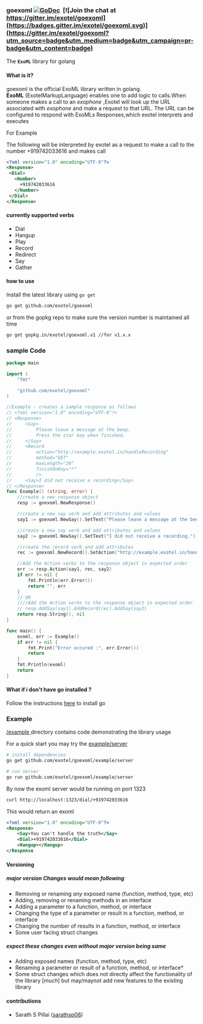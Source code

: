 ### goexoml [![GoDoc](https://godoc.org/gopkg.in/exotel/goexoml.v1?status.svg)](https://godoc.org/gopkg.in/exotel/goexoml.v1) &nbsp;[![Join the chat at https://gitter.im/exotel/goexoml](https://badges.gitter.im/exotel/goexoml.svg)](https://gitter.im/exotel/goexoml?utm_source=badge&utm_medium=badge&utm_campaign=pr-badge&utm_content=badge)


The **`ExoML`** library for golang

#### What is it?
  goexoml is the official ExoML library written in golang. <br>**ExoML** (ExotelMarkupLanguage) enables one to add logic to calls.When someone makes a call  to an *exophone* ,Exotel will look up the URL associated with *exophone* and make a request to that URL.
	The URL can be configured to respond with ExoMLs Responses,which exotel interprets and executes


For Example

The following will be interpreted by exotel as a request to make a call to the number +919742033616 and makes call

```xml
<?xml version="1.0" encoding="UTF-8"?>
<Response>
 <Dial>
   <Number>
     +919742033616
   </Number>
 </Dial>
</Response>

```

#### currently supported verbs
* Dial  
* Hangup
* Play
* Record
* Redirect
* Say
* Gather


#### how to use
Install the latest library using `go get`
```sh
go get github.com/exotel/goexoml
```

or  from the gopkg repo to make sure the version number is maintained all time
```sh
go get gopkg.in/exotel/goexoml.v1 //for v1.x.x
```


### sample Code
```go
package main

import (
	"fmt"

	"github.com/exotel/goexoml"
)

//Example - creates a sample response as follows
// <?xml version="1.0" encoding="UTF-8"?>
// <Response>
//     <Say>
//         Please leave a message at the beep.
//         Press the star key when finished.
//     </Say>
//     <Record
//         action="http://example.exotel.in/handleRecording"
//         method="GET"
//         maxLength="20"
//         finishOnKey="*"
//         />
//     <Say>I did not receive a recording</Say>
// </Response>
func Example() (string, error) {
	//create a new response object
	resp := goexoml.NewResponse()

	//create a new say verb and add attributes and values
	say1 := goexoml.NewSay().SetText("Please leave a message at the beep.\n         Press the star key when finished.")

	//create a new say verb and add attributes and values
	say2 := goexoml.NewSay().SetText("I did not receive a recording.")

	//create the record verb and add attributes
	rec := goexoml.NewRecord().SetAction("http://example.exotel.in/handleRecording").SetMethod("GET").SetMaxLength(20)

	//Add the Action verbs to the response object in expected order
	err := resp.Action(say1, rec, say2)
	if err != nil {
		fmt.Println(err.Error())
		return "", err
	}
	// OR
	////Add the Action verbs to the response object in expected order
	// resp.AddSay(say1).AddRecord(rec).AddSay(say2)
	return resp.String(), nil
}

func main() {
	exoml, err := Example()
	if err != nil {
		fmt.Print("Error occured :", err.Error())
		return
	}
	fmt.Println(exoml)
	return
}

```

#### What if i don't have go installed ?
Follow the instructions [here](https://golang.org/doc/install) to install go 

### Example
[/example ](https://github.com/exotel/goexoml/tree/master/example) directory contains code demonstrating the library usage

For a quick start you may try the [example/server](https://github.com/exotel/goexoml/tree/master/example/server) 

```sh
# install dependencies
go get github.com/exotel/goexoml/example/server

# run server
go run github.com/exotel/goexoml/example/server
```
By now the exoml server would be running on port 1323

```sh
curl http://localhost:1323/dial/+919742033616
```

This would return an exoml

```xml
<?xml version="1.0" encoding="UTF-8"?>
<Response>
    <Say>You can't handle the truth</Say>
    <Dial>+919742033616</Dial>
    <Hangup></Hangup>
</Response
```


#### Versioning
##### major version Changes would mean following 
* Removing or renaming *any* exposed name (function, method, type, etc)
* Adding, removing or renaming methods in an interface
* Adding a parameter to a function, method, or interface
* Changing the type of a parameter or result in a function, method, or interface
* Changing the number of results in a function, method, or interface
* Some user facing struct changes

##### expect these changes even without major version being same 
* Adding exposed names (function, method, type, etc)
* Renaming a parameter or result of a function, method, or interface*
* Some struct changes which does not directly affect the functionality of the library [*much*] but may/maynot add new features to the existing library



#### contributions

* Sarath S Pillai ([sarathsp06](https://github.com/sarathsp06))

